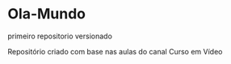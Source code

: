 # Ola-Mundo
 primeiro repositorio versionado
 
Repositório criado com base nas aulas do canal Curso em Vídeo